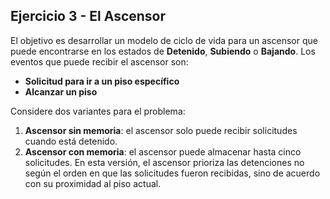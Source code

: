 ## Ejercicio 3 - El Ascensor

El objetivo es desarrollar un modelo de ciclo de vida para un ascensor que puede encontrarse en los estados de **Detenido**, **Subiendo** o **Bajando**. Los eventos que puede recibir el ascensor son:

- **Solicitud para ir a un piso específico**
- **Alcanzar un piso**

Considere dos variantes para el problema:

1. **Ascensor sin memoria**: el ascensor solo puede recibir solicitudes cuando está detenido.
2. **Ascensor con memoria**: el ascensor puede almacenar hasta cinco solicitudes. En esta versión, el ascensor prioriza las detenciones no según el orden en que las solicitudes fueron recibidas, sino de acuerdo con su proximidad al piso actual.


